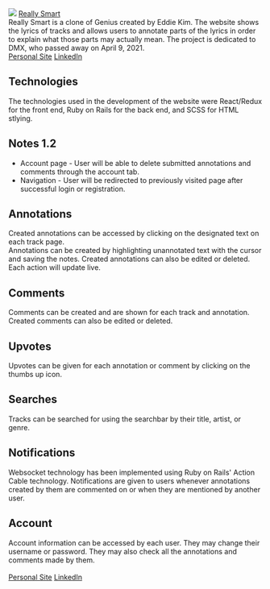 <img src="https://github.com/thedaebu/reallysmart/blob/main/screenshots/reallysmart.png" />
<a href="https://reallysmart.onrender.com">Really Smart</a>
<br>
Really Smart is a clone of Genius created by Eddie Kim. The website shows the lyrics of tracks and allows users to annotate parts of the lyrics in order to explain what those parts may actually mean. The project is dedicated to DMX, who passed away on April 9, 2021.
<br>
<a href="https://eddie-kim.com/">Personal Site</a>
<a href="https://www.linkedin.com/in/edkim163/">LinkedIn</a>

## Technologies
The technologies used in the development of the website were React/Redux for the front end, Ruby on Rails for the back end, and SCSS for HTML stlying.

## Notes 1.2
- Account page
        - User will be able to delete submitted annotations and comments through the account tab.
- Navigation
        - User will be redirected to previously visited page after successful login or registration.

## Annotations
Created annotations can be accessed by clicking on the designated text on each track page.
<img src="https://raw.githubusercontent.com/thedaebu/reallysmart/main/public/annotation_open.gif" alt="" />
<br>
Annotations can be created by highlighting unannotated text with the cursor and saving the notes. Created annotations can also be edited or deleted. Each action will update live.
<img src="https://raw.githubusercontent.com/thedaebu/reallysmart/main/public/annotation_actions.gif" alt="" />

## Comments
Comments can be created and are shown for each track and annotation. Created comments can also be edited or deleted.
<img src="https://raw.githubusercontent.com/thedaebu/reallysmart/main/public/comment_actions.gif" alt="" />

## Upvotes
Upvotes can be given for each annotation or comment by clicking on the thumbs up icon.
<img src="https://raw.githubusercontent.com/thedaebu/reallysmart/main/public/vote_actions.gif" alt="" />

## Searches
Tracks can be searched for using the searchbar by their title, artist, or genre.
<img src="https://raw.githubusercontent.com/thedaebu/reallysmart/main/public/searches.gif" alt="" />

## Notifications
Websocket technology has been implemented using Ruby on Rails' Action Cable technology. Notifications are given to users whenever annotations created by them are commented on or when they are mentioned by another user.
<br>
<img src="https://raw.githubusercontent.com/thedaebu/reallysmart/main/public/notifications.gif" alt="" />

## Account
Account information can be accessed by each user. They may change their username or password. They may also check all the annotations and comments made by them.
<img src="https://raw.githubusercontent.com/thedaebu/reallysmart/main/public/account_actions.gif" alt="" />
<br>
<br>
<a href="https://eddie-kim.com/">Personal Site</a>
<a href="https://www.linkedin.com/in/edkim163/">LinkedIn</a>